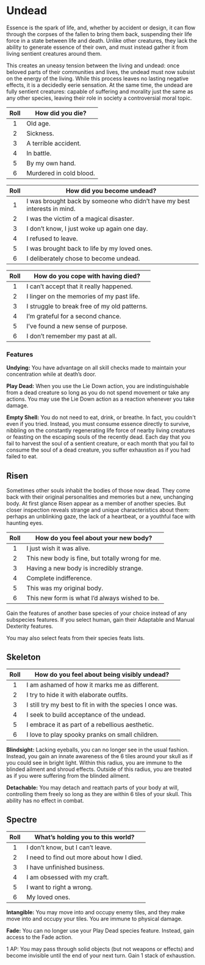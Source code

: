 # Undead

Essence is the spark of life, and, whether by accident or design, it can flow through the corpses of the fallen to bring them back, suspending their life force in a state between life and death. Unlike other creatures, they lack the ability to generate essence of their own, and must instead gather it from living sentient creatures around them.

This creates an uneasy tension between the living and undead: once beloved parts of their communities and lives, the undead must now subsist on the energy of the living. While this process leaves no lasting negative effects, it is a decidedly eerie sensation. At the same time, the undead are fully sentient creatures: capable of suffering and morality just the same as any other species, leaving their role in society a controversial moral topic.

<div class="side-panel">

| Roll  | How did you die?        |
| :---: | ----------------------- |
|   1   | Old age.                |
|   2   | Sickness.               |
|   3   | A terrible accident.    |
|   4   | In battle.              |
|   5   | By my own hand.         |
|   6   | Murdered in cold blood. |

| Roll  | How did you become undead?                                               |
| :---: | ------------------------------------------------------------------------ |
|   1   | I was brought back by someone who didn’t have my best interests in mind. |
|   2   | I was the victim of a magical disaster.                                  |
|   3   | I don’t know, I just woke up again one day.                              |
|   4   | I refused to leave.                                                      |
|   5   | I was brought back to life by my loved ones.                             |
|   6   | I deliberately chose to become undead.                                   |

| Roll  | How do you cope with having died?            |
| :---: | -------------------------------------------- |
|   1   | I can’t accept that it really happened.      |
|   2   | I linger on the memories of my past life.    |
|   3   | I struggle to break free of my old patterns. |
|   4   | I’m grateful for a second chance.            |
|   5   | I’ve found a new sense of purpose.           |
|   6   | I don’t remember my past at all.             |

</div>

### Features 

**Undying:** You have advantage on all skill checks made to maintain your concentration while at death’s door.

**Play Dead:** When you use the Lie Down action, you are indistinguishable from a dead creature so long as you do not spend movement or take any actions. You may use the Lie Down action as a reaction whenever you take damage.

**Empty Shell:** You do not need to eat, drink, or breathe. In fact, you couldn't even if you tried. Instead, you must consume essence directly to survive, nibbling on the constantly regenerating life force of nearby living creatures or feasting on the escaping souls of the recently dead. Each day that you fail to harvest the soul of a sentient creature, or each month that you fail to consume the soul of a dead creature, you suffer exhaustion as if you had failed to eat.

## Risen

Sometimes other souls inhabit the bodies of those now dead. They come back with their original personalities and memories but a new, unchanging body. At first glance Risen appear as a member of another species. But closer inspection reveals strange and unique characteristics about them: perhaps an unblinking gaze, the lack of a heartbeat, or a youthful face with haunting eyes.

| Roll  | How do you feel about your new body?             |
| :---: | ------------------------------------------------ |
|   1   | I just wish it was alive.                        |
|   2   | This new body is fine, but totally wrong for me. |
|   3   | Having a new body is incredibly strange.         |
|   4   | Complete indifference.                           |
|   5   | This was my original body.                       |
|   6   | This new form is what I’d always wished to be.   |

Gain the features of another base species of your choice instead of any subspecies features. If you select human, gain their Adaptable and Manual Dexterity features.

You may also select feats from their species feats lists.

## Skeleton

| Roll  | How do you feel about being visibly undead?                |
| :---: | ---------------------------------------------------------- |
|   1   | I am ashamed of how it marks me as different.              |
|   2   | I try to hide it with elaborate outfits.                   |
|   3   | I still try my best to fit in with the species I once was. |
|   4   | I seek to build acceptance of the undead.                  |
|   5   | I embrace it as part of a rebellious aesthetic.            |
|   6   | I love to play spooky pranks on small children.            |

**Blindsight:** Lacking eyeballs, you can no longer see in the usual fashion. Instead, you gain an innate awareness of the 6 tiles around your skull as if you could see in bright light. Within this radius, you are immune to the blinded ailment and shroud effects. Outside of this radius, you are treated as if you were suffering from the blinded ailment.

**Detachable:** You may detach and reattach parts of your body at will, controlling them freely so long as they are within 6 tiles of your skull.
This ability has no effect in combat.

## Spectre

| Roll  | What’s holding you to this world?         |
| :---: | ----------------------------------------- |
|   1   | I don’t know, but I can’t leave.          |
|   2   | I need to find out more about how I died. |
|   3   | I have unfinished business.               |
|   4   | I am obsessed with my craft.              |
|   5   | I want to right a wrong.                  |
|   6   | My loved ones.                            |

**Intangible:** You may move into and occupy enemy tiles, and they make move into and occupy your tiles. You are immune to physical damage.

**Fade:** You can no longer use your Play Dead species feature. Instead, gain access to the Fade action.

1 AP: You may pass through solid objects (but not weapons or effects) and become invisible until the end of your next turn. Gain 1 stack of exhaustion.
